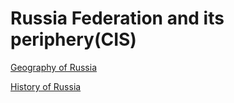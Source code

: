 # Russia Federation and its periphery(CIS)

[Geography of Russia](Russia%20Federation%20and%20its%20periphery(CIS)%20293fd1873e464fbab23699f5865a705c/Geography%20of%20Russia%20973e0d137c8d416cbac5df136ec76575.md)

[History of Russia](Russia%20Federation%20and%20its%20periphery(CIS)%20293fd1873e464fbab23699f5865a705c/History%20of%20Russia%2065620909c21240d789908ecd6b330dde.md)